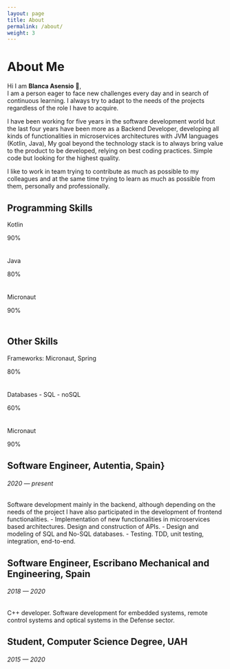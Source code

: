 ```yaml
---
layout: page
title: About
permalink: /about/
weight: 3
---
```


# **About Me**

Hi I am **Blanca Asensio** :wave:,<br>
I am a person eager to face new challenges every day and in search of continuous learning. I always try to adapt to the needs of the projects regardless of the role I have to acquire.

I have been working for five years in the software development world but the last four years have been more as a Backend Developer, developing all kinds of functionalities in microservices architectures with JVM languages (Kotlin, Java),
My goal beyond the technology stack is to always bring value to the product to be developed, relying on best coding practices. Simple code but looking for the highest quality.

I like to work in team trying to contribute as much as possible to my colleagues and at the same time trying to learn as much as possible from them, personally and professionally.

<div class="row">
<div class="col-lg">
  <h2 class="mb-3">Programming Skills</h2>
  <div class="row justify-content-between align-items-center">
    <div class="col-10">
      <p class="mb-1">Kotlin</p>
    </div>
    <div class="col-2 text-right">
      <p class="mb-1 text-muted">90%</p>
    </div>
  </div>

  <div class="progress mb-4 bg-themed" style="height: 8px;">
    <div class="progress-bar bg-{{ primary | default: "primary" }} wow animated slideInLeft"
      data-wow-delay="{{ forloop.index | divided_by: 20.0 }}"
      role="progressbar"
      style="width: 90%;"
      aria-valuenow="90"
      aria-valuemin="0"
      aria-valuemax="100">
    </div>
  </div>

  <div class="row justify-content-between align-items-center">
    <div class="col-10">
      <p class="mb-1">Java</p>
    </div>
    <div class="col-2 text-right">
      <p class="mb-1 text-muted">80%</p>
    </div>
  </div>

  <div class="progress mb-4 bg-themed" style="height: 8px;">
    <div class="progress-bar bg-{{ danger | default: "primary" }} wow animated slideInLeft"
      data-wow-delay="{{ forloop.index | divided_by: 20.0 }}"
      role="progressbar"
      style="width: 80%;"
      aria-valuenow="80"
      aria-valuemin="0"
      aria-valuemax="100">
    </div>
  </div>

  <div class="row justify-content-between align-items-center">
    <div class="col-10">
      <p class="mb-1">Micronaut</p>
    </div>
    <div class="col-2 text-right">
      <p class="mb-1 text-muted">90%</p>
    </div>
  </div>

  <div class="progress mb-4 bg-themed" style="height: 8px;">
    <div class="progress-bar bg-{{ secondary | default: "primary" }} wow animated slideInLeft"
      data-wow-delay="{{ forloop.index | divided_by: 20.0 }}"
      role="progressbar"
      style="width: 70%;"
      aria-valuenow="70"
      aria-valuemin="0"
      aria-valuemax="100">
    </div>
  </div>
</div>

<div class="col-lg">
  <h2 class="mb-3">Other Skills</h2>

  <div class="row justify-content-between align-items-center">
    <div class="col-10">
      <p class="mb-1">Frameworks: Micronaut, Spring</p>
    </div>
    <div class="col-2 text-right">
      <p class="mb-1 text-muted">80%</p>
    </div>
  </div>

  <div class="progress mb-4 bg-themed" style="height: 8px;">
    <div class="progress-bar bg-{{ info | default: "primary" }} wow animated slideInLeft"
      data-wow-delay="{{ forloop.index | divided_by: 20.0 }}"
      role="progressbar"
      style="width: 80%;"
      aria-valuenow="80"
      aria-valuemin="0"
      aria-valuemax="100">
    </div>
  </div>

  <div class="row justify-content-between align-items-center">
    <div class="col-10">
      <p class="mb-1"> Databases - SQL - noSQL</p>
    </div>
    <div class="col-2 text-right">
      <p class="mb-1 text-muted">60%</p>
    </div>
  </div>

  <div class="progress mb-4 bg-themed" style="height: 8px;">
    <div class="progress-bar bg-{{ success | default: "primary" }} wow animated slideInLeft"
      data-wow-delay="{{ forloop.index | divided_by: 20.0 }}"
      role="progressbar"
      style="width: 70%;"
      aria-valuenow="70"
      aria-valuemin="0"
      aria-valuemax="100">
    </div>
  </div>

  <div class="row justify-content-between align-items-center">
    <div class="col-10">
      <p class="mb-1">Micronaut</p>
    </div>
    <div class="col-2 text-right">
      <p class="mb-1 text-muted">90%</p>
    </div>
  </div>
</div>

<div class="row">
  <div class="col mt-4">
    <div class="timeline-body bg-themed">
        <div class="timeline-item">
          <div class="content">
            <h2>Software Engineer, Autentia, Spain}</h2>
            <h6 class="date">2020 — present </h6>
            <p>Software development mainly in the backend, although depending on the needs of the project I have also participated in the development of frontend functionalities.
    - Implementation of new functionalities in microservices based architectures. Design and construction of APIs.
    - Design and modeling of SQL and No-SQL databases.
    - Testing. TDD, unit testing, integration, end-to-end.</p>
          </div>
        </div>
    </div>
    <div class="timeline-body bg-themed">
        <div class="timeline-item">
          <div class="content">
            <h2>Software Engineer, Escribano Mechanical and Engineering, Spain</h2>
            <h6 class="date">2018 — 2020</h6>
            <p>C++ developer. Software development for embedded systems, remote control systems and optical systems in the Defense sector.</p>
          </div>
        </div>
    </div>
    <div class="timeline-body bg-themed">
        <div class="timeline-item">
          <div class="content">
            <h2>Student, Computer Science Degree, UAH</h2>
            <h6 class="date">2015 — 2020</h6>
            <p></p>
          </div>
        </div>
    </div>
  </div>
</div>
